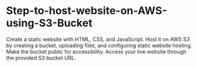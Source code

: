 # Step-to-host-website-on-AWS-using-S3-Bucket
Create a static website with HTML, CSS, and JavaScript. Host it on AWS S3 by creating a bucket, uploading files, and configuring static website hosting. Make the bucket public for accessibility. Access your live website through the provided S3 bucket URL.
